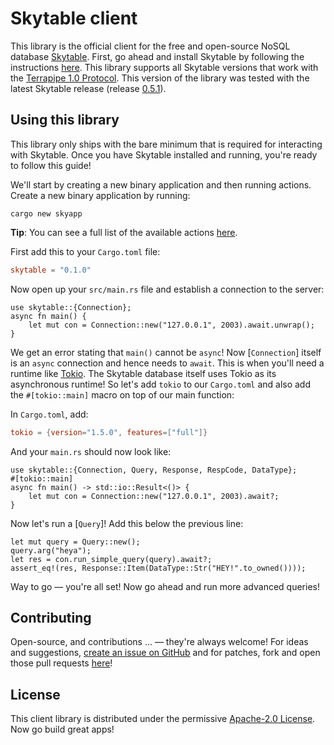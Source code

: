 # Skytable client

This library is the official client for the free and open-source NoSQL database
[Skytable](https://github.com/skytable/skytable). First, go ahead and install Skytable by
following the instructions [here](https://docs.skytable.io/getting-started). This library supports
all Skytable versions that work with the [Terrapipe 1.0 Protocol](https://docs.skytable.io/Protocol/terrapipe).
This version of the library was tested with the latest Skytable release
(release [0.5.1](https://github.com/skytable/skytable/releases/v0.5.1)).

## Using this library

This library only ships with the bare minimum that is required for interacting with Skytable. Once you have
Skytable installed and running, you're ready to follow this guide!

We'll start by creating a new binary application and then running actions. Create a new binary application
by running:
```shell
cargo new skyapp
```
**Tip**: You can see a full list of the available actions [here](https://docs.skytable.io/actions-overview).

First add this to your `Cargo.toml` file:
```toml
skytable = "0.1.0"
```
Now open up your `src/main.rs` file and establish a connection to the server:
```no_run
use skytable::{Connection};
async fn main() {
    let mut con = Connection::new("127.0.0.1", 2003).await.unwrap();
}
```

We get an error stating that `main()` cannot be `async`! Now [`Connection`] itself is an `async` connection
and hence needs to `await`. This is when you'll need a runtime like [Tokio](https://tokio.rs). The Skytable
database itself uses Tokio as its asynchronous runtime! So let's add `tokio` to our `Cargo.toml` and also add
the `#[tokio::main]` macro on top of our main function:

In `Cargo.toml`, add:
```toml
tokio = {version="1.5.0", features=["full"]}
```
And your `main.rs` should now look like:
```no_run
use skytable::{Connection, Query, Response, RespCode, DataType};
#[tokio::main]
async fn main() -> std::io::Result<()> {
    let mut con = Connection::new("127.0.0.1", 2003).await?;
}
```

Now let's run a [`Query`]! Add this below the previous line:
```no_run
let mut query = Query::new();
query.arg("heya");
let res = con.run_simple_query(query).await?;
assert_eq!(res, Response::Item(DataType::Str("HEY!".to_owned())));
```

Way to go &mdash; you're all set! Now go ahead and run more advanced queries!

## Contributing

Open-source, and contributions ... &mdash; they're always welcome! For ideas and suggestions,
[create an issue on GitHub](https://github.com/skytable/client-rust/issues/new) and for patches,
fork and open those pull requests [here](https://github.com/skytable/client-rust)!

## License
This client library is distributed under the permissive 
[Apache-2.0 License](https://github.com/skytable/client-rust/blob/next/LICENSE). Now go build great apps!
